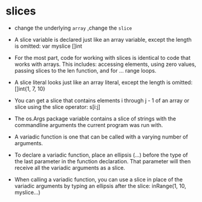 # slices

- change the underlying `array` ,change the `slice`

- A slice variable is declared just like an array variable, except the length is omitted: var myslice []int
- For the most part, code for working with slices is identical to code that works with arrays. This includes: accessing elements, using zero values, passing slices to the len function, and for ... range loops.
- A slice literal looks just like an array literal, except the length is omitted: []int{1, 7, 10}
- You can get a slice that contains elements i through j - 1 of an array or slice using the slice operator: s[i:j]
- The os.Args package variable contains a slice of strings with the commandline arguments the current program was run with.
- A variadic function is one that can be called with a varying number of arguments.
- To declare a variadic function, place an ellipsis (...) before the type of the last parameter in the function declaration. That parameter will then receive all the variadic arguments as a slice.
- When calling a variadic function, you can use a slice in place of the variadic arguments by typing an ellipsis after the slice: inRange(1, 10, myslice...)